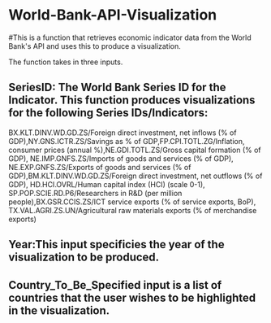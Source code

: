 # World-Bank-API-Visualization
#This is a function that retrieves economic indicator data from the World Bank's API and uses this to produce a visualization.

The function takes in three inputs. 
## SeriesID: The World Bank Series ID for the Indicator. This function produces visualizations for the following Series IDs/Indicators: 
BX.KLT.DINV.WD.GD.ZS/Foreign direct investment, net inflows (% of GDP),NY.GNS.ICTR.ZS/Savings as % of GDP,FP.CPI.TOTL.ZG/Inflation, consumer prices (annual %),NE.GDI.TOTL.ZS/Gross capital formation (% of GDP), 
NE.IMP.GNFS.ZS/Imports of goods and services (% of GDP), NE.EXP.GNFS.ZS/Exports of goods and services (% of GDP),BM.KLT.DINV.WD.GD.ZS/Foreign direct investment, net outflows (% of GDP), HD.HCI.OVRL/Human capital index (HCI) (scale 0-1), SP.POP.SCIE.RD.P6/Researchers in R&D (per million people),BX.GSR.CCIS.ZS/ICT service exports (% of service exports, BoP), TX.VAL.AGRI.ZS.UN/Agricultural raw materials exports (% of merchandise exports)

## Year:This input specificies the year of the visualization to be produced.
## Country_To_Be_Specified input is a list of countries that the user wishes to be highlighted in the visualization.

